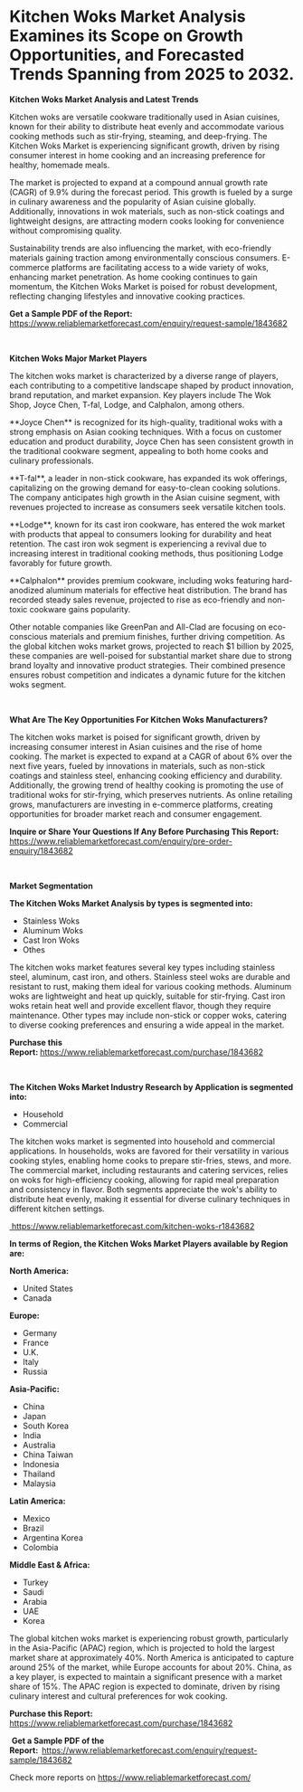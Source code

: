 <p><h1>Kitchen Woks Market Analysis Examines its Scope on Growth Opportunities, and Forecasted Trends Spanning from 2025 to 2032.</h1></p><p><strong>Kitchen Woks Market Analysis and Latest Trends</strong></p>
<p><p>Kitchen woks are versatile cookware traditionally used in Asian cuisines, known for their ability to distribute heat evenly and accommodate various cooking methods such as stir-frying, steaming, and deep-frying. The Kitchen Woks Market is experiencing significant growth, driven by rising consumer interest in home cooking and an increasing preference for healthy, homemade meals. </p><p>The market is projected to expand at a compound annual growth rate (CAGR) of 9.9% during the forecast period. This growth is fueled by a surge in culinary awareness and the popularity of Asian cuisine globally. Additionally, innovations in wok materials, such as non-stick coatings and lightweight designs, are attracting modern cooks looking for convenience without compromising quality.</p><p>Sustainability trends are also influencing the market, with eco-friendly materials gaining traction among environmentally conscious consumers. E-commerce platforms are facilitating access to a wide variety of woks, enhancing market penetration. As home cooking continues to gain momentum, the Kitchen Woks Market is poised for robust development, reflecting changing lifestyles and innovative cooking practices.</p></p>
<p><strong>Get a Sample PDF of the Report:&nbsp;</strong> <a href="https://www.reliablemarketforecast.com/enquiry/request-sample/1843682?utm_campaign=3307&utm_medium=2&utm_source=Github&utm_content=ia&utm_term=05042025&utm_id=kitchen-woks">https://www.reliablemarketforecast.com/enquiry/request-sample/1843682</a></p>
<p>&nbsp;</p>
<p><strong>Kitchen Woks Major Market Players</strong></p>
<p><p>The kitchen woks market is characterized by a diverse range of players, each contributing to a competitive landscape shaped by product innovation, brand reputation, and market expansion. Key players include The Wok Shop, Joyce Chen, T-fal, Lodge, and Calphalon, among others.</p><p>**Joyce Chen** is recognized for its high-quality, traditional woks with a strong emphasis on Asian cooking techniques. With a focus on customer education and product durability, Joyce Chen has seen consistent growth in the traditional cookware segment, appealing to both home cooks and culinary professionals.</p><p>**T-fal**, a leader in non-stick cookware, has expanded its wok offerings, capitalizing on the growing demand for easy-to-clean cooking solutions. The company anticipates high growth in the Asian cuisine segment, with revenues projected to increase as consumers seek versatile kitchen tools.</p><p>**Lodge**, known for its cast iron cookware, has entered the wok market with products that appeal to consumers looking for durability and heat retention. The cast iron wok segment is experiencing a revival due to increasing interest in traditional cooking methods, thus positioning Lodge favorably for future growth.</p><p>**Calphalon** provides premium cookware, including woks featuring hard-anodized aluminum materials for effective heat distribution. The brand has recorded steady sales revenue, projected to rise as eco-friendly and non-toxic cookware gains popularity.</p><p>Other notable companies like GreenPan and All-Clad are focusing on eco-conscious materials and premium finishes, further driving competition. As the global kitchen woks market grows, projected to reach $1 billion by 2025, these companies are well-poised for substantial market share due to strong brand loyalty and innovative product strategies. Their combined presence ensures robust competition and indicates a dynamic future for the kitchen woks segment.</p></p>
<p>&nbsp;</p>
<p><strong>What Are The Key Opportunities For Kitchen Woks Manufacturers?</strong></p>
<p><p>The kitchen woks market is poised for significant growth, driven by increasing consumer interest in Asian cuisines and the rise of home cooking. The market is expected to expand at a CAGR of about 6% over the next five years, fueled by innovations in materials, such as non-stick coatings and stainless steel, enhancing cooking efficiency and durability. Additionally, the growing trend of healthy cooking is promoting the use of traditional woks for stir-frying, which preserves nutrients. As online retailing grows, manufacturers are investing in e-commerce platforms, creating opportunities for broader market reach and consumer engagement.</p></p>
<p><strong>Inquire or Share Your Questions If Any Before Purchasing This Report:</strong> <a href="https://www.reliablemarketforecast.com/enquiry/pre-order-enquiry/1843682?utm_campaign=3307&utm_medium=2&utm_source=Github&utm_content=ia&utm_term=05042025&utm_id=kitchen-woks">https://www.reliablemarketforecast.com/enquiry/pre-order-enquiry/1843682</a></p>
<p>&nbsp;</p>
<p><strong>Market Segmentation</strong></p>
<p><strong>The Kitchen Woks Market Analysis by types is segmented into:</strong></p>
<p><ul><li>Stainless Woks</li><li>Aluminum Woks</li><li>Cast Iron Woks</li><li>Othes</li></ul></p>
<p><p>The kitchen woks market features several key types including stainless steel, aluminum, cast iron, and others. Stainless steel woks are durable and resistant to rust, making them ideal for various cooking methods. Aluminum woks are lightweight and heat up quickly, suitable for stir-frying. Cast iron woks retain heat well and provide excellent flavor, though they require maintenance. Other types may include non-stick or copper woks, catering to diverse cooking preferences and ensuring a wide appeal in the market.</p></p>
<p><strong>Purchase this Report:&nbsp;</strong><a href="https://www.reliablemarketforecast.com/purchase/1843682?utm_campaign=3307&utm_medium=2&utm_source=Github&utm_content=ia&utm_term=05042025&utm_id=kitchen-woks">https://www.reliablemarketforecast.com/purchase/1843682</a></p>
<p>&nbsp;</p>
<p><strong>The Kitchen Woks Market Industry Research by Application is segmented into:</strong></p>
<p><ul><li>Household</li><li>Commercial</li></ul></p>
<p><p>The kitchen woks market is segmented into household and commercial applications. In households, woks are favored for their versatility in various cooking styles, enabling home cooks to prepare stir-fries, stews, and more. The commercial market, including restaurants and catering services, relies on woks for high-efficiency cooking, allowing for rapid meal preparation and consistency in flavor. Both segments appreciate the wok's ability to distribute heat evenly, making it essential for diverse culinary techniques in different kitchen settings.</p></p>
<p><a href="https://www.reliablemarketforecast.com/kitchen-woks-r1843682?utm_campaign=3307&utm_medium=2&utm_source=Github&utm_content=ia&utm_term=05042025&utm_id=kitchen-woks">&nbsp;https://www.reliablemarketforecast.com/kitchen-woks-r1843682</a></p>
<p><strong>In terms of Region, the Kitchen Woks Market Players available by Region are:</strong></p>
<p>
    <p> <strong> North America: </strong>
        <ul>
            <li>United States</li>
            <li>Canada</li>
        </ul>
        </p> 
    <p> <strong> Europe: </strong>
        <ul>
            <li>Germany</li>
            <li>France</li>
            <li>U.K.</li>
            <li>Italy</li>
            <li>Russia</li>
        </ul>
        </p> 
    <p> <strong> Asia-Pacific: </strong>
        <ul>
            <li>China</li>
            <li>Japan</li>
            <li>South Korea</li>
            <li>India</li>
            <li>Australia</li>
            <li>China Taiwan</li>
            <li>Indonesia</li>
            <li>Thailand</li>
            <li>Malaysia</li>
        </ul>
        </p> 
    <p> <strong> Latin America: </strong>
        <ul>
            <li>Mexico</li>
            <li>Brazil</li>
            <li>Argentina Korea</li>
            <li>Colombia</li>
        </ul>
        </p> 
    <p> <strong> Middle East & Africa: </strong>
        <ul>
            <li>Turkey</li>
            <li>Saudi</li>
            <li>Arabia</li>
            <li>UAE</li>
            <li>Korea</li>
        </ul>
    </p>
    </p>
<p><p>The global kitchen woks market is experiencing robust growth, particularly in the Asia-Pacific (APAC) region, which is projected to hold the largest market share at approximately 40%. North America is anticipated to capture around 25% of the market, while Europe accounts for about 20%. China, as a key player, is expected to maintain a significant presence with a market share of 15%. The APAC region is expected to dominate, driven by rising culinary interest and cultural preferences for wok cooking.</p></p>
<p><strong>Purchase this Report: </strong><a href="https://www.reliablemarketforecast.com/purchase/1843682?utm_campaign=3307&utm_medium=2&utm_source=Github&utm_content=ia&utm_term=05042025&utm_id=kitchen-woks">https://www.reliablemarketforecast.com/purchase/1843682</a></p>
<p>&nbsp;<strong>Get a Sample PDF of the Report:&nbsp;&nbsp;</strong><a href="https://www.reliablemarketforecast.com/enquiry/request-sample/1843682?utm_campaign=3307&utm_medium=2&utm_source=Github&utm_content=ia&utm_term=05042025&utm_id=kitchen-woks">https://www.reliablemarketforecast.com/enquiry/request-sample/1843682</a></p>
<p><strong></strong></p>
<p>Check more reports on <a href="https://www.reliablemarketforecast.com/?utm_campaign=3307&utm_medium=2&utm_source=Github&utm_content=ia&utm_term=05042025&utm_id=kitchen-woks">https://www.reliablemarketforecast.com/</a></p>